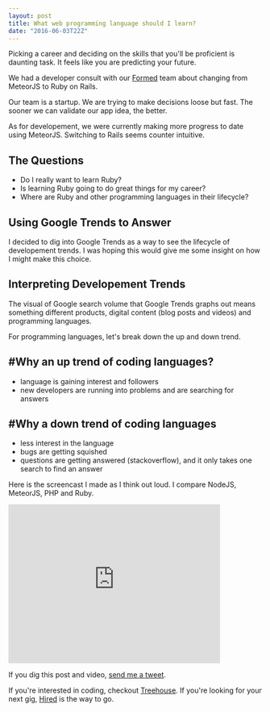 ```yaml
---
layout: post
title: What web programming language should I learn?
date: "2016-06-03T22Z"
---
```


Picking a career and deciding on the skills that you'll be proficient is daunting task. It feels like you are predicting your future.

We had a developer consult with our [Formed](formedapp.com) team about changing from MeteorJS to Ruby on Rails.

Our team is a startup. We are trying to make decisions loose but fast. The sooner we can validate our app idea, the better.

As for developement, we were currently making more progress to date using MeteorJS. Switching to Rails seems counter intuitive.

## The Questions

- Do I really want to learn Ruby?
- Is learning Ruby going to do great things for my career?
- Where are Ruby and other programming languages in their lifecycle?

## Using Google Trends to Answer

I decided to dig into Google Trends as a way to see the lifecycle of developement trends. I was hoping this would give me some insight on how I might make this choice.

## Interpreting Developement Trends

The visual of Google search volume that Google Trends graphs out means something different products, digital content (blog posts and videos) and programming languages.

For programming languages, let's break down the up and down trend.

## #Why an up trend of coding languages?

- language is gaining interest and followers
- new developers are running into problems and are searching for answers

## #Why a down trend of coding languages

- less interest in the language
- bugs are getting squished
- questions are getting answered (stackoverflow), and it only takes one search to find an answer

Here is the screencast I made as I think out loud. I compare NodeJS, MeteorJS, PHP and Ruby.

<iframe width="420" height="315" src="https://www.youtube.com/embed/wcTKkbIo9Qk?rel=0&amp;showinfo=0" frameborder="0" allowfullscreen></iframe>

If you dig this post and video, [send me a tweet](https://twitter.com/home?status=Thanks,%20%40chance_smith!%20%23codeTrends%0A%0AWhat%20web%20programming%20language%20should%20I%20learn?%0Ahttp%3A//bit.ly/1XogFNt).

If you're interested in coding, checkout [Treehouse](teamtreehouse.com). If you're looking for your next gig, [Hired](http://bit.ly/gethiredhere) is the way to go.
